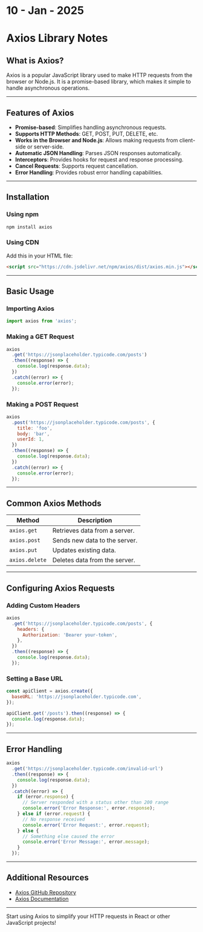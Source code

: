 # 10 - Jan - 2025

# Axios Library Notes

## What is Axios?

Axios is a popular JavaScript library used to make HTTP requests from the browser or Node.js. It is a promise-based library, which makes it simple to handle asynchronous operations.

---

## Features of Axios

- **Promise-based**: Simplifies handling asynchronous requests.
- **Supports HTTP Methods**: GET, POST, PUT, DELETE, etc.
- **Works in the Browser and Node.js**: Allows making requests from client-side or server-side.
- **Automatic JSON Handling**: Parses JSON responses automatically.
- **Interceptors**: Provides hooks for request and response processing.
- **Cancel Requests**: Supports request cancellation.
- **Error Handling**: Provides robust error handling capabilities.

---

## Installation

### Using npm

```bash
npm install axios
```

### Using CDN

Add this in your HTML file:

```html
<script src="https://cdn.jsdelivr.net/npm/axios/dist/axios.min.js"></script>
```

---

## Basic Usage

### Importing Axios

```javascript
import axios from 'axios';
```

### Making a GET Request

```javascript
axios
  .get('https://jsonplaceholder.typicode.com/posts')
  .then((response) => {
    console.log(response.data);
  })
  .catch((error) => {
    console.error(error);
  });
```

### Making a POST Request

```javascript
axios
  .post('https://jsonplaceholder.typicode.com/posts', {
    title: 'foo',
    body: 'bar',
    userId: 1,
  })
  .then((response) => {
    console.log(response.data);
  })
  .catch((error) => {
    console.error(error);
  });
```

---

## Common Axios Methods

| Method         | Description                   |
| -------------- | ----------------------------- |
| `axios.get`    | Retrieves data from a server. |
| `axios.post`   | Sends new data to the server. |
| `axios.put`    | Updates existing data.        |
| `axios.delete` | Deletes data from the server. |

---

## Configuring Axios Requests

### Adding Custom Headers

```javascript
axios
  .get('https://jsonplaceholder.typicode.com/posts', {
    headers: {
      Authorization: 'Bearer your-token',
    },
  })
  .then((response) => {
    console.log(response.data);
  });
```

### Setting a Base URL

```javascript
const apiClient = axios.create({
  baseURL: 'https://jsonplaceholder.typicode.com',
});

apiClient.get('/posts').then((response) => {
  console.log(response.data);
});
```

---

## Error Handling

```javascript
axios
  .get('https://jsonplaceholder.typicode.com/invalid-url')
  .then((response) => {
    console.log(response.data);
  })
  .catch((error) => {
    if (error.response) {
      // Server responded with a status other than 200 range
      console.error('Error Response:', error.response);
    } else if (error.request) {
      // No response received
      console.error('Error Request:', error.request);
    } else {
      // Something else caused the error
      console.error('Error Message:', error.message);
    }
  });
```

---

## Additional Resources

- [Axios GitHub Repository](https://github.com/axios/axios)
- [Axios Documentation](https://axios-http.com)

---

Start using Axios to simplify your HTTP requests in React or other JavaScript projects!
